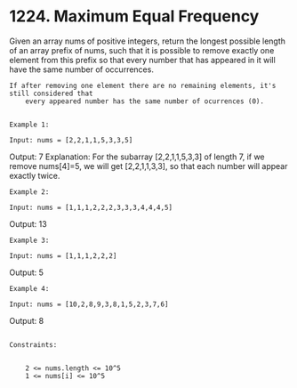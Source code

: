 # 1224. Maximum Equal Frequency

Given an array nums of positive integers, return the longest possible
        length of an array prefix of nums, such that it is possible to remove exactly
            one element from this prefix so that every number that has appeared in it will
        have the same number of occurrences.

    If after removing one element there are no remaining elements, it's still considered that
        every appeared number has the same number of ocurrences (0).

     
    Example 1:

    Input: nums = [2,2,1,1,5,3,3,5]
Output: 7
Explanation: For the subarray [2,2,1,1,5,3,3] of length 7, if we remove nums[4]=5, we will get [2,2,1,1,3,3], so that each number will appear exactly twice.

    Example 2:

    Input: nums = [1,1,1,2,2,2,3,3,3,4,4,4,5]
Output: 13

    Example 3:

    Input: nums = [1,1,1,2,2,2]
Output: 5

    Example 4:

    Input: nums = [10,2,8,9,3,8,1,5,2,3,7,6]
Output: 8

     
    Constraints:

    
        2 <= nums.length <= 10^5
        1 <= nums[i] <= 10^5